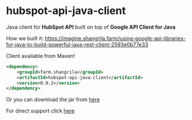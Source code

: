 # hubspot-api-java-client
Java client for __HubSpot API__ built on top of __Google API Client for Java__

How we built it: https://imagine.shangrila.farm/using-google-api-libraries-for-java-to-build-powerful-java-rest-client-2593e0b77e33

Client available from Maven!
```xml
<dependency>
    <groupId>farm.shangrila</groupId>
    <artifactId>hubspot-api-java-client</artifactId>
    <version>0.0.2</version>
</dependency>
```

Or you can download the jar from [here](https://github.com/ShangriLaFarm/hubspot-api-java-client/releases)


For direct support click [here](http://hubs.ly/H01jTWh0)
